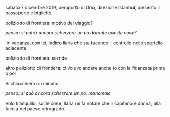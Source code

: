 sabato 7 dicembre 2019, aeroporto di Orio, direzione Istanbul, presento il passaporto e biglietto, 

poliziotto di frontiera: motivo del viaggio?

*penso: si potrà ancora scherzare un po durante queste cose?*

io: vacanza, con lei, indico Ilaria che sta facendo il controllo nello sportello adiacente

poliziotto di frontiera: sorride

altro poliziotto di frontiera: ci volevo andare anche io con la fidanzata prima o poi

Si chiacchiera un minuto.

*penso: si può ancora scherzare un po, menomale*

Volo tranquillo, solite cose, Ilaria mi fa notare che il capitano è donna, alla faccia del paese retrogrado.

